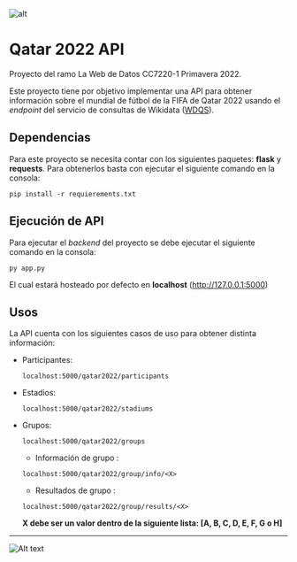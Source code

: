![alt](https://upload.wikimedia.org/wikipedia/commons/thumb/a/ab/Logo_de_la_Copa_Mundial_de_f%C3%BAtbol_2022.svg/320px-Logo_de_la_Copa_Mundial_de_f%C3%BAtbol_2022.svg.png)
# Qatar 2022 API
Proyecto del ramo La Web de Datos CC7220-1 Primavera 2022.

Este proyecto tiene por objetivo implementar una API para obtener información sobre el mundial de fútbol de la FIFA de Qatar 2022 usando el *endpoint* del servicio de consultas de Wikidata ([WDQS](https://query.wikidata.org/)).

## Dependencias
Para este proyecto se necesita contar con los siguientes paquetes: **flask** y **requests**. Para obtenerlos basta con ejecutar el siguiente comando en la consola:

```console
pip install -r requierements.txt
```
## Ejecución de API
Para ejecutar el *backend* del proyecto se debe ejecutar el siguiente comando en la consola:

```console
py app.py
```

El cual estará hosteado por defecto en **localhost** (http://127.0.0.1:5000)

## Usos
La API cuenta con los siguientes casos de uso para obtener distinta información:

- Participantes:
  ```console
  localhost:5000/qatar2022/participants
  ```
- Estadios:
  ```console
  localhost:5000/qatar2022/stadiums
  ```
- Grupos:
  ```console
  localhost:5000/qatar2022/groups
  ```
  - Información de grupo <X>:
  ```console
  localhost:5000/qatar2022/group/info/<X>
  ```
  - Resultados de grupo <X>:
  ```console
  localhost:5000/qatar2022/group/results/<X>
  ```
  **X debe ser un valor dentro de la siguiente lista: [A, B, C, D, E, F, G o H]**

---

![Alt text](https://upload.wikimedia.org/wikipedia/commons/thumb/a/ae/Wikidata_Stamp_Rec_Dark.svg/200px-Wikidata_Stamp_Rec_Dark.svg.png "Powered by Wikidata")
